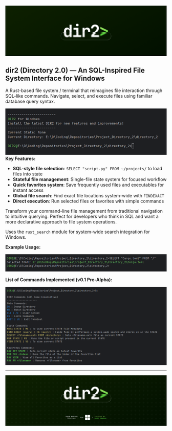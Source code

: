 
![DIR2 Banner](images/clean_banner.png)
## dir2 (Directory 2.0) — An SQL-Inspired File System Interface for Windows

A Rust-based file system / terminal that reimagines file interaction through SQL-like commands. Navigate, select, and execute files using familiar database query syntax.

![DIR2 Home](images/main.png)
**Key Features:**

- **SQL-style file selection**: `SELECT "script.py" FROM ~/projects/` to load files into state
- **Stateful file management**: Single-file state system for focused workflow
- **Quick favorites system**: Save frequently used files and executables for instant access
- **Global file search**: Find exact file locations system-wide with `FINDEXACT`
- **Direct execution**: Run selected files or favorites with simple commands

Transform your command-line file management from traditional navigation to intuitive querying. Perfect for developers who think in SQL and want a more declarative approach to file system operations.

Uses the `rust_search` module for system-wide search integration for Windows.

**Example Usage:**

![DIR2 Select Example](images/select_example.png)

**List of Commands Implemented (v0.1 Pre-Alpha):**

![DIR2 Commands List](images/commands_list.png)

---

![DIR2 End Banner](images/end_banner.png)
